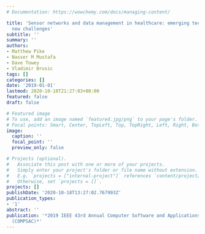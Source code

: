 ```yaml
---
# Documentation: https://wowchemy.com/docs/managing-content/

title: 'Sensor networks and data management in healthcare: emerging technologies and
  new challenges'
subtitle: ''
summary: ''
authors:
- Matthew Pike
- Nasser M Mustafa
- Dave Towey
- Vladimir Brusic
tags: []
categories: []
date: '2019-01-01'
lastmod: 2020-10-18T21:27:03+08:00
featured: false
draft: false

# Featured image
# To use, add an image named `featured.jpg/png` to your page's folder.
# Focal points: Smart, Center, TopLeft, Top, TopRight, Left, Right, BottomLeft, Bottom, BottomRight.
image:
  caption: ''
  focal_point: ''
  preview_only: false

# Projects (optional).
#   Associate this post with one or more of your projects.
#   Simply enter your project's folder or file name without extension.
#   E.g. `projects = ["internal-project"]` references `content/project/deep-learning/index.md`.
#   Otherwise, set `projects = []`.
projects: []
publishDate: '2020-10-18T13:27:02.767993Z'
publication_types:
- '1'
abstract: ''
publication: '*2019 IEEE 43rd Annual Computer Software and Applications Conference
  (COMPSAC)*'
---
```

